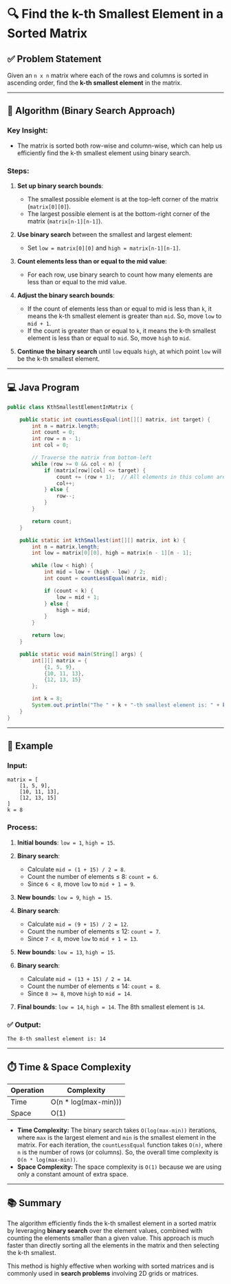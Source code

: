 

# 🔍 Find the k-th Smallest Element in a Sorted Matrix

## ✅ Problem Statement

Given an `n x n` matrix where each of the rows and columns is sorted in ascending order, find the **k-th smallest element** in the matrix.

---

## 🧠 Algorithm (Binary Search Approach)

### Key Insight:
- The matrix is sorted both row-wise and column-wise, which can help us efficiently find the k-th smallest element using binary search.

### Steps:
1. **Set up binary search bounds**: 
   - The smallest possible element is at the top-left corner of the matrix (`matrix[0][0]`).
   - The largest possible element is at the bottom-right corner of the matrix (`matrix[n-1][n-1]`).
   
2. **Use binary search** between the smallest and largest element:
   - Set `low = matrix[0][0]` and `high = matrix[n-1][n-1]`.
   
3. **Count elements less than or equal to the mid value**:
   - For each row, use binary search to count how many elements are less than or equal to the mid value.
   
4. **Adjust the binary search bounds**:
   - If the count of elements less than or equal to mid is less than `k`, it means the k-th smallest element is greater than `mid`. So, move `low` to `mid + 1`.
   - If the count is greater than or equal to `k`, it means the k-th smallest element is less than or equal to `mid`. So, move `high` to `mid`.

5. **Continue the binary search** until `low` equals `high`, at which point `low` will be the k-th smallest element.

---

## 💻 Java Program

```java
public class KthSmallestElementInMatrix {

    public static int countLessEqual(int[][] matrix, int target) {
        int n = matrix.length;
        int count = 0;
        int row = n - 1;
        int col = 0;

        // Traverse the matrix from bottom-left
        while (row >= 0 && col < n) {
            if (matrix[row][col] <= target) {
                count += (row + 1);  // All elements in this column are <= target
                col++;
            } else {
                row--;
            }
        }

        return count;
    }

    public static int kthSmallest(int[][] matrix, int k) {
        int n = matrix.length;
        int low = matrix[0][0], high = matrix[n - 1][n - 1];

        while (low < high) {
            int mid = low + (high - low) / 2;
            int count = countLessEqual(matrix, mid);

            if (count < k) {
                low = mid + 1;
            } else {
                high = mid;
            }
        }

        return low;
    }

    public static void main(String[] args) {
        int[][] matrix = {
            {1, 5, 9},
            {10, 11, 13},
            {12, 13, 15}
        };

        int k = 8;
        System.out.println("The " + k + "-th smallest element is: " + kthSmallest(matrix, k));
    }
}
```

---

## 📌 Example

### Input:
```
matrix = [
    [1, 5, 9],
    [10, 11, 13],
    [12, 13, 15]
]
k = 8
```

### Process:
1. **Initial bounds**: `low = 1`, `high = 15`.
2. **Binary search**:
   - Calculate `mid = (1 + 15) / 2 = 8`.
   - Count the number of elements ≤ 8: `count = 6`.
   - Since `6 < 8`, move `low` to `mid + 1 = 9`.
   
3. **New bounds**: `low = 9`, `high = 15`.
4. **Binary search**:
   - Calculate `mid = (9 + 15) / 2 = 12`.
   - Count the number of elements ≤ 12: `count = 7`.
   - Since `7 < 8`, move `low` to `mid + 1 = 13`.

5. **New bounds**: `low = 13`, `high = 15`.
6. **Binary search**:
   - Calculate `mid = (13 + 15) / 2 = 14`.
   - Count the number of elements ≤ 14: `count = 8`.
   - Since `8 >= 8`, move `high` to `mid = 14`.

7. **Final bounds**: `low = 14`, `high = 14`. The 8th smallest element is `14`.

### ✅ Output:
```
The 8-th smallest element is: 14
```

---

## ⏱️ Time & Space Complexity

| Operation            | Complexity     |
|----------------------|----------------|
| Time                 | O(n * log(max-min))) |
| Space                | O(1)           |

- **Time Complexity:** The binary search takes `O(log(max-min))` iterations, where `max` is the largest element and `min` is the smallest element in the matrix. For each iteration, the `countLessEqual` function takes `O(n)`, where `n` is the number of rows (or columns). So, the overall time complexity is `O(n * log(max-min))`.
- **Space Complexity:** The space complexity is `O(1)` because we are using only a constant amount of extra space.

---

## 📚 Summary

The algorithm efficiently finds the k-th smallest element in a sorted matrix by leveraging **binary search** over the element values, combined with counting the elements smaller than a given value. This approach is much faster than directly sorting all the elements in the matrix and then selecting the k-th smallest.

This method is highly effective when working with sorted matrices and is commonly used in **search problems** involving 2D grids or matrices.


